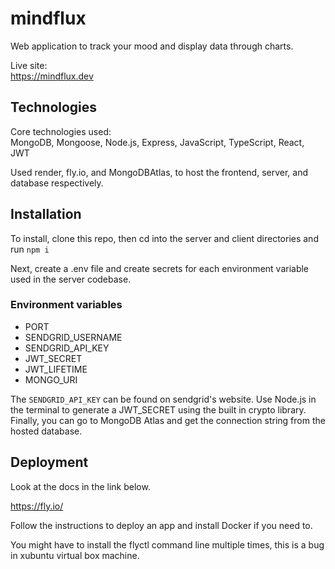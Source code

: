 # mindflux

Web application to track your mood and display data through charts.

Live site: <br/>
https://mindflux.dev

## Technologies

Core technologies used: <br/>
MongoDB, Mongoose, Node.js, Express, JavaScript, TypeScript, React, JWT

Used render, fly.io, and MongoDBAtlas, to host the frontend, server, and database respectively.

## Installation

To install, clone this repo, then cd into the server and client directories and run ```npm i```

Next, create a .env file and create secrets for each environment variable used in the server codebase.

### Environment variables

- PORT
- SENDGRID_USERNAME
- SENDGRID_API_KEY
- JWT_SECRET
- JWT_LIFETIME
- MONGO_URI

The ```SENDGRID_API_KEY``` can be found on sendgrid's website.
Use Node.js in the terminal to generate a JWT_SECRET using the built in crypto library.
Finally, you can go to MongoDB Atlas and get the connection string from the hosted database.

## Deployment

Look at the docs in the link below.

<https://fly.io/>

Follow the instructions to deploy an app and install Docker if you need to.

You might have to install the flyctl command line multiple times, this is a bug in xubuntu virtual box machine.
